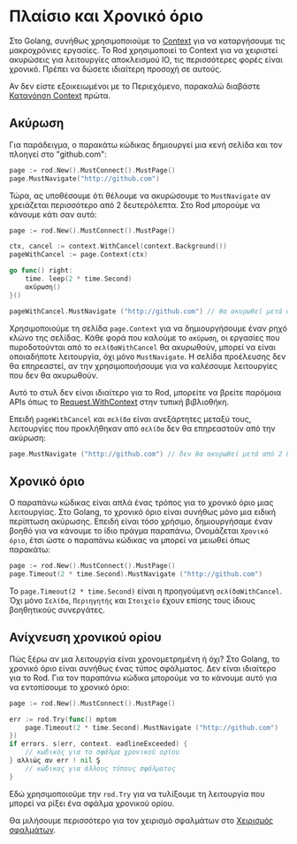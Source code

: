 # Πλαίσιο και Χρονικό όριο

Στο Golang, συνήθως χρησιμοποιούμε το [Context](https://golang.org/pkg/context/) για να καταργήσουμε τις μακροχρόνιες εργασίες. Το Rod χρησιμοποιεί το Context για να χειριστεί ακυρώσεις για λειτουργίες αποκλεισμού IO, τις περισσότερες φορές είναι χρονικό. Πρέπει να δώσετε ιδιαίτερη προσοχή σε αυτούς.

Αν δεν είστε εξοικειωμένοι με το Περιεχόμενο, παρακαλώ διαβάστε [Κατανόηση Context](understand-context.md) πρώτα.

## Ακύρωση

Για παράδειγμα, ο παρακάτω κώδικας δημιουργεί μια κενή σελίδα και τον πλοηγεί στο "github.com":

```go
page := rod.New().MustConnect().MustPage()
page.MustNavigate("http://github.com")
```

Τώρα, ας υποθέσουμε ότι θέλουμε να ακυρώσουμε το `MustNavigate` αν χρειάζεται περισσότερο από 2 δευτερόλεπτα. Στο Rod μπορούμε να κάνουμε κάτι σαν αυτό:

```go
page := rod.New().MustConnect().MustPage()

ctx, cancel := context.WithCancel(context.Background())
pageWithCancel := page.Context(ctx)

go func() right:
    time. leep(2 * time.Second)
    ακύρωση()
}()

pageWithCancel.MustNavigate ("http://github.com") // θα ακυρωθεί μετά από 2 δευτερόλεπτα
```

Χρησιμοποιούμε τη σελίδα `page.Context` για να δημιουργήσουμε έναν ρηχό κλώνο της σελίδας. Κάθε φορά που καλούμε το `ακύρωση`, οι εργασίες που πυροδοτούνται από το `σελίδαWithCancel` θα ακυρωθούν, μπορεί να είναι οποιαδήποτε λειτουργία, όχι μόνο `MustNavigate`. Η σελίδα προέλευσης δεν θα επηρεαστεί, αν την χρησιμοποιήσουμε για να καλέσουμε λειτουργίες που δεν θα ακυρωθούν.

Αυτό το στυλ δεν είναι ιδιαίτερο για το Rod, μπορείτε να βρείτε παρόμοια APIs όπως το [Request.WithContext](https://golang.org/pkg/net/http/#Request.WithContext) στην τυπική βιβλιοθήκη.

Επειδή `pageWithCancel` και `σελίδα` είναι ανεξάρτητες μεταξύ τους, λειτουργίες που προκλήθηκαν από `σελίδα` δεν θα επηρεαστούν από την ακύρωση:

```go
page.MustNavigate ("http://github.com") // δεν θα ακυρωθεί μετά από 2 δευτερόλεπτα
```

## Χρονικό όριο

Ο παραπάνω κώδικας είναι απλά ένας τρόπος για το χρονικό όριο μιας λειτουργίας. Στο Golang, το χρονικό όριο είναι συνήθως μόνο μια ειδική περίπτωση ακύρωσης. Επειδή είναι τόσο χρήσιμο, δημιουργήσαμε έναν βοηθό για να κάνουμε το ίδιο πράγμα παραπάνω, Ονομάζεται `Χρονικό όριο`, έτσι ώστε ο παραπάνω κώδικας να μπορεί να μειωθεί όπως παρακάτω:

```go
page := rod.New().MustConnect().MustPage()
page.Timeout(2 * time.Second).MustNavigate ("http://github.com")
```

Το `page.Timeout(2 * time.Second)` είναι η προηγούμενη `σελίδαWithCancel`. Όχι μόνο `Σελίδα`, `Περιηγητής` και `Στοιχείο` έχουν επίσης τους ίδιους βοηθητικούς συνεργάτες.

## Ανίχνευση χρονικού ορίου

Πώς ξέρω αν μια λειτουργία είναι χρονομετρημένη ή όχι? Στο Golang, το χρονικό όριο είναι συνήθως ένας τύπος σφάλματος. Δεν είναι ιδιαίτερο για το Rod. Για τον παραπάνω κώδικα μπορούμε να το κάνουμε αυτό για να εντοπίσουμε το χρονικό όριο:

```go
page := rod.New().MustConnect().MustPage()

err := rod.Try(func() mptom
    page.Timeout(2 * time.Second).MustNavigate ("http://github.com")
})
if errors. s(err, context. eadlineExceeded) {
    // κωδικός για το σφάλμα χρονικού ορίου
} αλλιώς αν err ! nil Ş
    // κώδικας για άλλους τύπους σφάλματος
}
```

Εδώ χρησιμοποιούμε την `rod.Try` για να τυλίξουμε τη λειτουργία που μπορεί να ρίξει ένα σφάλμα χρονικού ορίου.

Θα μιλήσουμε περισσότερο για τον χειρισμό σφαλμάτων στο [Χειρισμός σφαλμάτων](error-handling.md).
